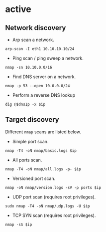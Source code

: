 # active

## Network discovery

- Arp scan a network.

```
arp-scan -I eth1 10.10.10.10/24
```

- Ping scan / ping sweep a network.

```shell
nmap -sn 10.10.0.0/16
```

- Find DNS server on a network.

```shell
nmap -p 53 --open 10.0.0.0/24
```

- Perform a reverse DNS lookup

```
dig @$dnsIp -x $ip
```

## Target discovery

Different `nmap` scans are listed below.

- Simple port scan.

```shell
nmap -T4 -oN nmap/basic.logs $ip
```

- All ports scan.

```shell
nmap -T4 -oN nmap/all.logs -p- $ip
```

- Versioned port scan.

```shell
nmap -oN nmap/version.logs -sV -p ports $ip
```

- UDP port scan (requires root privileges).

```shell
sudo nmap -T4 -oN nmap/udp.logs -U $ip
```

- TCP SYN scan (requires root privileges).

```shell
nmap -sS $ip
```
